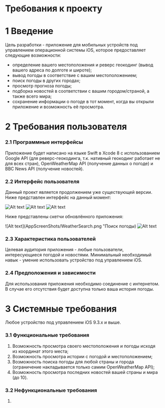 # Требования к проекту

# 1 Введение

Цель разработки - приложение для мобильных устройств под управлением операционной системы iOS, которое предоставляет следующие возможности:
- определение вашего местоположения и реверс геокодинг (вывод вашего адреса по долготе и широте);
- вывод погоды в соответствие с вашим местоположением;
- поиск погоды в других городах;
- просмотр прогноза погоды;
- подборка новостей в соответствии с вашим городом/страной, а также всего мира;
- сохранение информации о погоде в тот момент, когда вы открыли приложение и возможность её просмотра.

# 2 Требования пользователя
### 2.1 Программные интерфейсы

Приложение будет написано на языке Swift в Xcode 8 с использованием Google API (для реверс-геокодинга, т.к. нативный геокодинг работает не для всех стран), OpenWeatherMap API (получение данных о погоде) и BBC News API (получение новостей).

### 2.2 Интерфейс пользователя

Данный проект является продолжением уже существующей версии. Ниже представлен интерфейс на данный момент:

![Alt text](AppScreenShots/MainScreen.png "Главный экран")
![Alt text](AppScreenShots/HistoryScreen.png "История погоды")
![Alt text](AppScreenShots/OpenedHistory.png "Просмотр истории")

Ниже представлены скетчи обновлённого приложения:

![Alt text](AppScreenShots/WeatherSearch.png "Поиск погоды)
![Alt text](AppScreenShots/News.png "Новости")

### 2.3 Характеристика пользователей

Целевая аудитория приложения - любые пользователи, интересующиеся погодой и новостями.
Минимальный необходимый навык - умение использовать устройство под управлением iOS.

### 2.4 Предположения и зависимости

Для использования приложения необходимо соединение с интернетом. В случае его отсутствия будет доступна только ваша история погоды.

# 3 Системные требования

Любое устройство под управлением iOS 9.3.x и выше.

### 3.1 Функциональные требования

1. Возможность просмотра своего местоположения и погоды исходя из координат этого места;
2. Возможность просмотра истории с погодой и местоположением;
3. Возможность поиска погоды для любой страны и города (ограничение накладывается только самим OpenWeatherMap API);
4. Возможность просмотра последних новостей вашей страны и мира (до 10).

### 3.2 Нефункциональные требования

1. 
